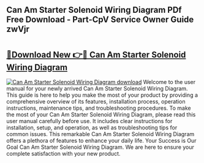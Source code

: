 ## Can Am Starter Solenoid Wiring Diagram PDf Free Download - Part-CpV Service Owner Guide zwVjr

# <h2><a href="http://dfua348.blite.top/?on=Can+Am+Starter+Solenoid+Wiring+Diagram">🔗Download New 👉🔴 Can Am Starter Solenoid Wiring Diagram</a></h2>

[![Can Am Starter Solenoid Wiring Diagram download](https://i.imgur.com/lujVjoI.png)](http://dfua348.blite.top/?on=Can+Am+Starter+Solenoid+Wiring+Diagram)
Welcome to the user manual for your newly arrived Can Am Starter Solenoid Wiring Diagram. This guide is here to help you make the most of your product by providing a comprehensive overview of its features, installation process, operation instructions, maintenance tips, and troubleshooting procedures. To make the most of your Can Am Starter Solenoid Wiring Diagram, please read this user manual carefully before use. It includes clear instructions for installation, setup, and operation, as well as troubleshooting tips for common issues. This remarkable Can Am Starter Solenoid Wiring Diagram offers a plethora of features to enhance your daily life. Your Success is Our Goal Can Am Starter Solenoid Wiring Diagram. We are here to ensure your complete satisfaction with your new product.
